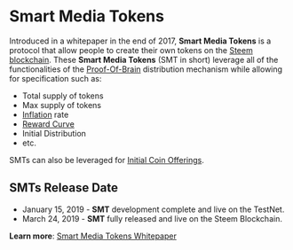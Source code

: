 # Smart Media Tokens

Introduced in a whitepaper in the end of 2017, **Smart Media Tokens** is a protocol that allow people to create their own tokens on the [Steem blockchain](/docs/glossary/steem-blockchain.md). These **Smart Media Tokens** (SMT in short) leverage all of the functionalities of the [Proof-Of-Brain](/docs/glossary/proof-of-brain.md) distribution mechanism while allowing for specification such as:

- Total supply of tokens
- Max supply of tokens
- [Inflation](/docs/glossary/inflation.md) rate
- [Reward Curve](/docs/glossary/reward-curve.md)
- Initial Distribution
- etc.

SMTs can also be leveraged for [Initial Coin Offerings](/docs/glossary/initial-coin-offering.md).

## SMTs Release Date
- January 15, 2019 - **SMT** development complete and live on the TestNet.
- March 24, 2019 - **SMT** fully released and live on the Steem Blockchain.

**Learn more**: [Smart Media Tokens Whitepaper](https://smt.steem.io/smt-whitepaper.pdf)
